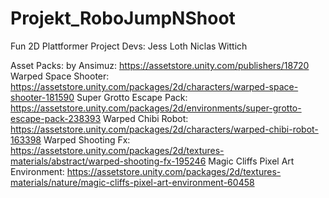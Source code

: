# Projekt_RoboJumpNShoot
Fun 2D Plattformer Project
Devs:
Jess Loth
Niclas Wittich

Asset Packs:
by Ansimuz: https://assetstore.unity.com/publishers/18720
Warped Space Shooter: https://assetstore.unity.com/packages/2d/characters/warped-space-shooter-181590
Super Grotto Escape Pack: https://assetstore.unity.com/packages/2d/environments/super-grotto-escape-pack-238393
Warped Chibi Robot: https://assetstore.unity.com/packages/2d/characters/warped-chibi-robot-163398
Warped Shooting Fx: https://assetstore.unity.com/packages/2d/textures-materials/abstract/warped-shooting-fx-195246
Magic Cliffs Pixel Art Environment: https://assetstore.unity.com/packages/2d/textures-materials/nature/magic-cliffs-pixel-art-environment-60458